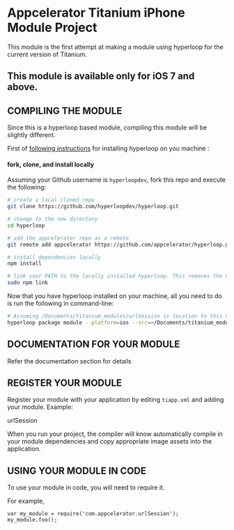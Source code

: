 Appcelerator Titanium iPhone Module Project
===========================================

This module is the first attempt at making a module using hyperloop for the current version of Titanium. 

## This module is available only for iOS 7 and above.

COMPILING THE MODULE
--------------------

Since this is a hyperloop based module, compiling this module will be slightly different. 

First of [following instructions](https://github.com/appcelerator/hyperloop/blob/master/README.md) for installing hyperloop on you machine : 

#### fork, clone, and install locally

Assuming your Github username is `hyperloopdev`, fork this repo and execute the following:

```bash
# create a local cloned repo
git clone https://github.com/hyperloopdev/hyperloop.git

# change to the new directory
cd hyperloop

# add the appcelerator repo as a remote
git remote add appcelerator https://github.com/appcelerator/hyperloop.git

# install dependencies locally
npm install

# link your PATH to the locally installed hyperloop. This removes the need to `npm install` after changes
sudo npm link
```

Now that you have hyperloop installed on your machine, all you need to do is run the following in command-line:

```bash
# Assuming /Documents/titanium_modules/urlSession is location to this module and build is /Documents/titanium_modules/urlSession/build destination where you want the compiled module.
hyperloop package module --platform=ios --src=~/Documents/titanium_modules/urlSession --dest=~/Documents/titanium_modules/urlSession/build
```


DOCUMENTATION FOR YOUR MODULE
-----------------------------

Refer the documentation section for details


REGISTER YOUR MODULE
---------------------

Register your module with your application by editing `tiapp.xml` and adding your module.
Example:

<modules>
	<module version="1.0.0">urlSession</module>
</modules>

When you run your project, the compiler will know automatically compile in your module
dependencies and copy appropriate image assets into the application.

USING YOUR MODULE IN CODE
-------------------------

To use your module in code, you will need to require it. 

For example,

	var my_module = require('com.appcelerator.urlSession');
	my_module.foo();

